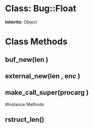 # Class: Bug::Float
**Inherits:** Object
    



# Class Methods
## buf_new(len ) [](#method-c-buf_new)
## external_new(len , enc ) [](#method-c-external_new)
## make_call_super(procarg ) [](#method-c-make_call_super)

#Instance Methods
## rstruct_len() [](#method-i-rstruct_len)

